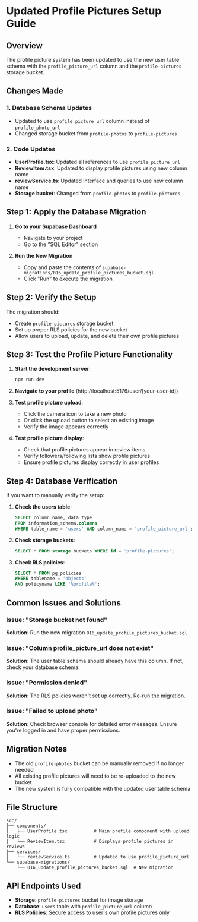 # Updated Profile Pictures Setup Guide

## Overview

The profile picture system has been updated to use the new user table schema with the `profile_picture_url` column and the `profile-pictures` storage bucket.

## Changes Made

### 1. Database Schema Updates
- Updated to use `profile_picture_url` column instead of `profile_photo_url`
- Changed storage bucket from `profile-photos` to `profile-pictures`

### 2. Code Updates
- **UserProfile.tsx**: Updated all references to use `profile_picture_url`
- **ReviewItem.tsx**: Updated to display profile pictures using new column name
- **reviewService.ts**: Updated interface and queries to use new column name
- **Storage bucket**: Changed from `profile-photos` to `profile-pictures`

## Step 1: Apply the Database Migration

1. **Go to your Supabase Dashboard**
   - Navigate to your project
   - Go to the "SQL Editor" section

2. **Run the New Migration**
   - Copy and paste the contents of `supabase-migrations/016_update_profile_pictures_bucket.sql`
   - Click "Run" to execute the migration

## Step 2: Verify the Setup

The migration should:
- Create `profile-pictures` storage bucket
- Set up proper RLS policies for the new bucket
- Allow users to upload, update, and delete their own profile pictures

## Step 3: Test the Profile Picture Functionality

1. **Start the development server**:
   ```bash
   npm run dev
   ```

2. **Navigate to your profile** (http://localhost:5176/user/[your-user-id])

3. **Test profile picture upload**:
   - Click the camera icon to take a new photo
   - Or click the upload button to select an existing image
   - Verify the image appears correctly

4. **Test profile picture display**:
   - Check that profile pictures appear in review items
   - Verify followers/following lists show profile pictures
   - Ensure profile pictures display correctly in user profiles

## Step 4: Database Verification

If you want to manually verify the setup:

1. **Check the users table**:
   ```sql
   SELECT column_name, data_type 
   FROM information_schema.columns 
   WHERE table_name = 'users' AND column_name = 'profile_picture_url';
   ```

2. **Check storage buckets**:
   ```sql
   SELECT * FROM storage.buckets WHERE id = 'profile-pictures';
   ```

3. **Check RLS policies**:
   ```sql
   SELECT * FROM pg_policies 
   WHERE tablename = 'objects' 
   AND policyname LIKE '%profile%';
   ```

## Common Issues and Solutions

### Issue: "Storage bucket not found"
**Solution**: Run the new migration `016_update_profile_pictures_bucket.sql`

### Issue: "Column profile_picture_url does not exist"
**Solution**: The user table schema should already have this column. If not, check your database schema.

### Issue: "Permission denied"
**Solution**: The RLS policies weren't set up correctly. Re-run the migration.

### Issue: "Failed to upload photo"
**Solution**: Check browser console for detailed error messages. Ensure you're logged in and have proper permissions.

## Migration Notes

- The old `profile-photos` bucket can be manually removed if no longer needed
- All existing profile pictures will need to be re-uploaded to the new bucket
- The new system is fully compatible with the updated user table schema

## File Structure

```
src/
├── components/
│   ├── UserProfile.tsx          # Main profile component with upload logic
│   └── ReviewItem.tsx           # Displays profile pictures in reviews
├── services/
│   └── reviewService.ts         # Updated to use profile_picture_url
└── supabase-migrations/
    └── 016_update_profile_pictures_bucket.sql  # New migration
```

## API Endpoints Used

- **Storage**: `profile-pictures` bucket for image storage
- **Database**: `users` table with `profile_picture_url` column
- **RLS Policies**: Secure access to user's own profile pictures only
